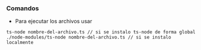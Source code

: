 ### Comandos
- Para ejecutar los archivos usar
```
ts-node nombre-del-archivo.ts // si se instalo ts-node de forma global
./node-modules/ts-node nombre-del-archivo.ts // si se instalo localmente 
```
